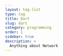 ```yaml
---
layout: tag-list
type: tag
title: Dart
slug: dart
category: programming
order: 1
sidebar: true
description: >
  Anything about Network
---
```

